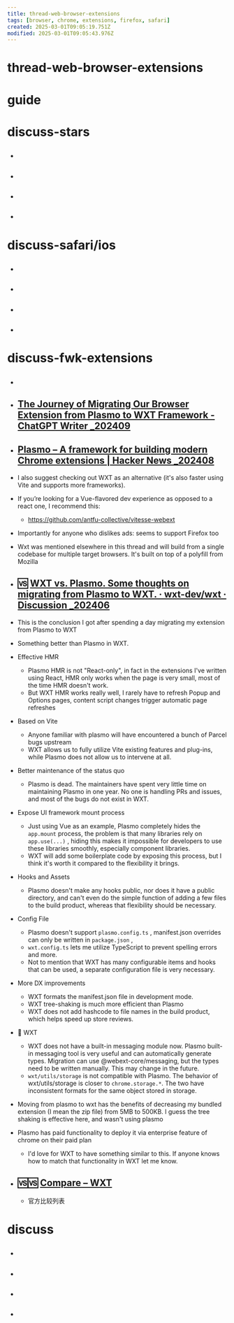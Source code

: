 ```yaml
---
title: thread-web-browser-extensions
tags: [browser, chrome, extensions, firefox, safari]
created: 2025-03-01T09:05:19.751Z
modified: 2025-03-01T09:05:43.976Z
---
```


# thread-web-browser-extensions

# guide

# discuss-stars
- ## 

- ## 

- ## 

- ## 
# discuss-safari/ios
- ## 

- ## 

- ## 

- ## 
# discuss-fwk-extensions
- ## 

- ## [The Journey of Migrating Our Browser Extension from Plasmo to WXT Framework - ChatGPT Writer _202409](https://chatgptwriter.ai/blog/migrate-plasmo-to-wxt)

- ## [Plasmo – A framework for building modern Chrome extensions | Hacker News _202408](https://news.ycombinator.com/item?id=41304508)
- I also suggest checking out WXT as an alternative (it's also faster using Vite and supports more frameworks).

- If you’re looking for a Vue-flavored dev experience as opposed to a react one, I recommend this:
  - https://github.com/antfu-collective/vitesse-webext

- Importantly for anyone who dislikes ads: seems to support Firefox too

- Wxt was mentioned elsewhere in this thread and will build from a single codebase for multiple target browsers. It's built on top of a polyfill from Mozilla

- ## 🆚️ [WXT vs. Plasmo. Some thoughts on migrating from Plasmo to WXT. · wxt-dev/wxt · Discussion _202406](https://github.com/wxt-dev/wxt/discussions/782)
- This is the conclusion I got after spending a day migrating my extension from Plasmo to WXT
- Something better than Plasmo in WXT.
- Effective HMR
  - Plasmo HMR is not "React-only", in fact in the extensions I've written using React, HMR only works when the page is very small, most of the time HMR doesn't work.
  - But WXT HMR works really well, I rarely have to refresh Popup and Options pages, content script changes trigger automatic page refreshes
- Based on Vite
  - Anyone familiar with plasmo will have encountered a bunch of Parcel bugs upstream
  - WXT allows us to fully utilize Vite existing features and plug-ins, while Plasmo does not allow us to intervene at all.
- Better maintenance of the status quo
  - Plasmo is dead. The maintainers have spent very little time on maintaining Plasmo in one year. No one is handling PRs and issues, and most of the bugs do not exist in WXT.
- Expose UI framework mount process
  - Just using Vue as an example, Plasmo completely hides the `app.mount` process, the problem is that many libraries rely on `app.use(...)` , hiding this makes it impossible for developers to use these libraries smoothly, especially component libraries.
  - WXT will add some boilerplate code by exposing this process, but I think it's worth it compared to the flexibility it brings.
- Hooks and Assets
  - Plasmo doesn't make any hooks public, nor does it have a public directory, and can't even do the simple function of adding a few files to the build product, whereas that flexibility should be necessary.
- Config File
  - Plasmo doesn't support `plasmo.config.ts` , manifest.json overrides can only be written in `package.json` , 
  - `wxt.config.ts` lets me utilize TypeScript to prevent spelling errors and more.
  - Not to mention that WXT has many configurable items and hooks that can be used, a separate configuration file is very necessary.
- More DX improvements
  - WXT formats the manifest.json file in development mode.
  - WXT tree-shaking is much more efficient than Plasmo
  - WXT does not add hashcode to file names in the build product, which helps speed up store reviews.

- 🐛 WXT
  - WXT does not have a built-in messaging module now. Plasmo built-in messaging tool is very useful and can automatically generate types. Migration can use @webext-core/messaging, but the types need to be written manually. This may change in the future.
  - `wxt/utils/storage` is not compatible with Plasmo. The behavior of wxt/utils/storage is closer to `chrome.storage.*`. The two have inconsistent formats for the same object stored in storage. 

- Moving from plasmo to wxt has the benefits of decreasing my bundled extension (I mean the zip file) from 5MB to 500KB. I guess the tree shaking is effective here, and wasn't using plasmo

- Plasmo has paid functionality to deploy it via enterprise feature of chrome on their paid plan
  - I'd love for WXT to have something similar to this. If anyone knows how to match that functionality in WXT let me know.

- ## 🆚️🆚️ [Compare – WXT](https://wxt.dev/guide/resources/compare)
  - 官方比较列表

# discuss
- ## 

- ## 

- ## 

- ## 
